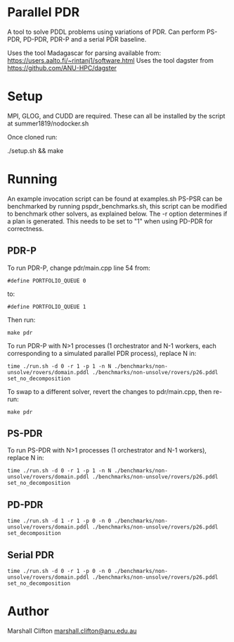 # Parallel PDR

A tool to solve PDDL problems using variations of PDR. Can perform PS-PDR, PD-PDR, PDR-P and a serial PDR baseline.

Uses the tool Madagascar for parsing available from: https://users.aalto.fi/~rintanj1/software.html
Uses the tool dagster from https://github.com/ANU-HPC/dagster

# Setup
MPI, GLOG, and CUDD are required. These can all be installed by the script at summer1819/nodocker.sh

Once cloned run:

./setup.sh && make

# Running
An example invocation script can be found at examples.sh
PS-PSR can be benchmarked by running pspdr_benchmarks.sh, this script can be modified to benchmark other solvers, as explained below.
The -r option determines if a plan is generated. This needs to be set to "1" when using PD-PDR for correctness.

## PDR-P
To run PDR-P, change pdr/main.cpp line 54 from:

    #define PORTFOLIO_QUEUE 0

to:

    #define PORTFOLIO_QUEUE 1

Then run:

    make pdr

To run PDR-P with N>1 processes (1 orchestrator and N-1 workers, each corresponding to a simulated parallel PDR process), replace N in:

    time ./run.sh -d 0 -r 1 -p 1 -n N ./benchmarks/non-unsolve/rovers/domain.pddl ./benchmarks/non-unsolve/rovers/p26.pddl set_no_decomposition

To swap to a different solver, revert the changes to pdr/main.cpp, then re-run:

    make pdr

## PS-PDR

To run PS-PDR with N>1 processes (1 orchestrator and N-1 workers), replace N in:

    time ./run.sh -d 0 -r 1 -p 1 -n N ./benchmarks/non-unsolve/rovers/domain.pddl ./benchmarks/non-unsolve/rovers/p26.pddl set_no_decomposition

## PD-PDR

    time ./run.sh -d 1 -r 1 -p 0 -n 0 ./benchmarks/non-unsolve/rovers/domain.pddl ./benchmarks/non-unsolve/rovers/p26.pddl set_decomposition

## Serial PDR

    time ./run.sh -d 0 -r 1 -p 0 -n 0 ./benchmarks/non-unsolve/rovers/domain.pddl ./benchmarks/non-unsolve/rovers/p26.pddl set_no_decomposition

# Author

Marshall Clifton marshall.clifton@anu.edu.au
